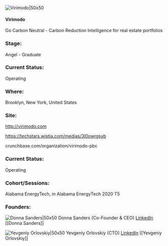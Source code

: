 

![Virimodo|50x50](https://apimg.techstars.com/connect/images/image_files/5f4cb31334a60d0c99000039/original/virimodo-yellow-icon.png)

#### Virimodo
Go Carbon Neutral - Carbon Reduction Intelligence for real estate portfolios

### Stage: 
Angel - Graduate 

### Current Status: 
Operating

### Where:
Brooklyn, New York, United States

### Site:
http://virimodo.com

https://techstars.wistia.com/medias/3l0owrgsyb

crunchbase.com/organization/virimodo-pbc

### Current Status: 
Operating

### Cohort/Sessions: 
Alabama EnergyTech, in Alabama EnergyTech 2020 T5

### Founders: 

![Donna Sanders|50x50](https://apimg.techstars.com/connect/images/image_files/5f4dcd34a36c11609e00005c/original/Donna_Headshot.jpg) Donna Sanders (Co-Founder & CEO) [LinkedIn](https://linkedin.com/in/donnasanders) [[Donna Sanders]]

![Yevgeniy Orlovskiy|50x50](https://apimg.techstars.com/connect/images/image_files/5f4c1acfa36c11609e000038/original/%D1%84%D0%BE%D1%82%D0%BE.png) Yevgeniy Orlovskiy (CTO) [LinkedIn](https://linkedin.com/in/yevgeniyorlovskiy) [[Yevgeniy Orlovskiy]]


